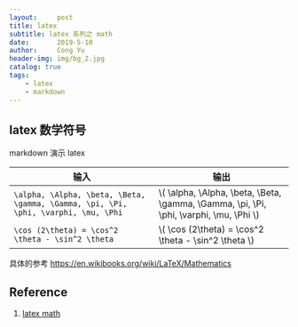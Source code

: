 ```yaml
---
layout:     post
title: latex
subtitle: latex 系列之 math
date:       2019-5-10
author:     Cong Yu
header-img: img/bg_2.jpg
catalog: true
tags:
    - latex
    - markdown
---
```



## latex 数学符号

markdown 演示 latex

| 输入 | 输出 | 
| ------ | ------ | 
| ```\alpha, \Alpha, \beta, \Beta, \gamma, \Gamma, \pi, \Pi, \phi, \varphi, \mu, \Phi``` | \\( \alpha, \Alpha, \beta, \Beta, \gamma, \Gamma, \pi, \Pi, \phi, \varphi, \mu, \Phi \\) | 
| ```\cos (2\theta) = \cos^2 \theta - \sin^2 \theta``` | \\( \cos (2\theta) = \cos^2 \theta - \sin^2 \theta \\)| 

具体的参考 https://en.wikibooks.org/wiki/LaTeX/Mathematics

## Reference
1. [latex math](https://en.wikibooks.org/wiki/LaTeX/Mathematics)
